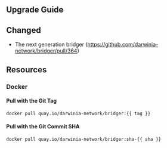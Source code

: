 

## Upgrade Guide

## Changed

- The next generation bridger (https://github.com/darwinia-network/bridger/pull/364)

## Resources

### Docker

#### Pull with the Git Tag

```docker
docker pull quay.io/darwinia-network/bridger:{{ tag }}
```

#### Pull with the Git Commit SHA

```docker
docker pull quay.io/darwinia-network/bridger:sha-{{ sha }}
```
